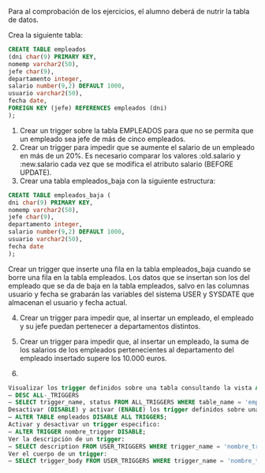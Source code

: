 Para al comprobación de los ejercicios, el alumno deberá de nutrir la tabla de datos.

Crea la siguiente tabla:

```sql
CREATE TABLE empleados
(dni char(9) PRIMARY KEY,
nomemp varchar2(50),
jefe char(9),
departamento integer,
salario number(9,2) DEFAULT 1000,
usuario varchar2(50),
fecha date,
FOREIGN KEY (jefe) REFERENCES empleados (dni)
);
```
1. Crear un trigger sobre la tabla EMPLEADOS para que no se permita que un empleado sea jefe de más de cinco empleados.
2. Crear un trigger para impedir que se aumente el salario de un empleado en más de un 20%. Es necesario comparar los valores :old.salario y :new.salario cada vez que se modifica el atributo salario (BEFORE UPDATE).
3. Crear una tabla empleados_baja con la siguiente estructura:
```sql
CREATE TABLE empleados_baja (
dni char(9) PRIMARY KEY,
nomemp varchar2(50),
jefe char(9),
departamento integer,
salario number(9,2) DEFAULT 1000,
usuario varchar2(50),
fecha date
);
```
Crear un trigger que inserte una fila en la tabla empleados_baja cuando se borre una fila en la tabla empleados.
Los datos que se insertan son los del empleado que se da de baja en la tabla empleados, salvo en las columnas
usuario y fecha se grabarán las variables del sistema USER y SYSDATE que almacenan el usuario y fecha actual.

4. Crear un trigger para impedir que, al insertar un empleado, el empleado y su jefe puedan pertenecer a departamentos distintos.
5. Crear un trigger para impedir que, al insertar un empleado, la suma de los salarios de los empleados pertenecientes al departamento del empleado insertado supere los 10.000 euros.

6. 
```sql
Visualizar los trigger definidos sobre una tabla consultando la vista ALL-_TRIGGERS.
– DESC ALL-_TRIGGERS
– SELECT trigger_name, status FROM ALL_TRIGGERS WHERE table_name = 'empleados';
Desactivar (DISABLE) y activar (ENABLE) los trigger definidos sobre una tabla:
– ALTER TABLE empleados DISABLE ALL TRIGGERS;
Activar y desactivar un trigger especifico:
– ALTER TRIGGER nombre_trigger DISABLE;
Ver la descripción de un trigger:
– SELECT description FROM USER_TRIGGERS WHERE trigger_name = 'nombre_trigger';
Ver el cuerpo de un trigger:
– SELECT trigger_body FROM USER_TRIGGERS WHERE trigger_name = 'nombre_trigger';
```
